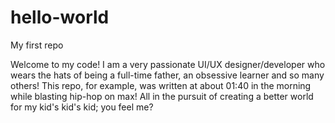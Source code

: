 # hello-world
My first repo

Welcome to my code! I am a very passionate UI/UX designer/developer who wears the hats of being a full-time father, an obsessive learner and so many others! 
This repo, for example, was written at about 01:40 in the morning while blasting hip-hop on max!
All in the pursuit of creating a better world for my kid's kid's kid; you feel me?
